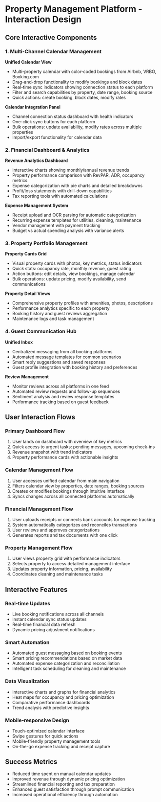 # Property Management Platform - Interaction Design

## Core Interactive Components

### 1. Multi-Channel Calendar Management
**Unified Calendar View**
- Multi-property calendar with color-coded bookings from Airbnb, VRBO, Booking.com
- Drag-and-drop functionality to modify bookings and block dates
- Real-time sync indicators showing connection status to each platform
- Filter and search capabilities by property, date range, booking source
- Quick actions: create booking, block dates, modify rates

**Calendar Integration Panel**
- Channel connection status dashboard with health indicators
- One-click sync buttons for each platform
- Bulk operations: update availability, modify rates across multiple properties
- Import/export functionality for calendar data

### 2. Financial Dashboard & Analytics
**Revenue Analytics Dashboard**
- Interactive charts showing monthly/annual revenue trends
- Property performance comparison with RevPAR, ADR, occupancy metrics
- Expense categorization with pie charts and detailed breakdowns
- Profit/loss statements with drill-down capabilities
- Tax reporting tools with automated calculations

**Expense Management System**
- Receipt upload and OCR parsing for automatic categorization
- Recurring expense templates for utilities, cleaning, maintenance
- Vendor management with payment tracking
- Budget vs actual spending analysis with variance alerts

### 3. Property Portfolio Management
**Property Cards Grid**
- Visual property cards with photos, key metrics, status indicators
- Quick stats: occupancy rate, monthly revenue, guest rating
- Action buttons: edit details, view bookings, manage calendar
- Bulk operations: update pricing, modify availability, send communications

**Property Detail Views**
- Comprehensive property profiles with amenities, photos, descriptions
- Performance analytics specific to each property
- Booking history and guest reviews aggregation
- Maintenance logs and task management

### 4. Guest Communication Hub
**Unified Inbox**
- Centralized messaging from all booking platforms
- Automated message templates for common scenarios
- Smart reply suggestions and saved responses
- Guest profile integration with booking history and preferences

**Review Management**
- Monitor reviews across all platforms in one feed
- Automated review requests and follow-up sequences
- Sentiment analysis and review response templates
- Performance tracking based on guest feedback

## User Interaction Flows

### Primary Dashboard Flow
1. User lands on dashboard with overview of key metrics
2. Quick access to urgent tasks: pending messages, upcoming check-ins
3. Revenue snapshot with trend indicators
4. Property performance cards with actionable insights

### Calendar Management Flow
1. User accesses unified calendar from main navigation
2. Filters calendar view by properties, date ranges, booking sources
3. Creates or modifies bookings through intuitive interface
4. Syncs changes across all connected platforms automatically

### Financial Management Flow
1. User uploads receipts or connects bank accounts for expense tracking
2. System automatically categorizes and reconciles transactions
3. User reviews and approves categorizations
4. Generates reports and tax documents with one click

### Property Management Flow
1. User views property grid with performance indicators
2. Selects property to access detailed management interface
3. Updates property information, pricing, availability
4. Coordinates cleaning and maintenance tasks

## Interactive Features

### Real-time Updates
- Live booking notifications across all channels
- Instant calendar sync status updates
- Real-time financial data refresh
- Dynamic pricing adjustment notifications

### Smart Automation
- Automated guest messaging based on booking events
- Smart pricing recommendations based on market data
- Automated expense categorization and reconciliation
- Intelligent task scheduling for cleaning and maintenance

### Data Visualization
- Interactive charts and graphs for financial analytics
- Heat maps for occupancy and pricing optimization
- Comparative performance dashboards
- Trend analysis with predictive insights

### Mobile-responsive Design
- Touch-optimized calendar interface
- Swipe gestures for quick actions
- Mobile-friendly property management tools
- On-the-go expense tracking and receipt capture

## Success Metrics
- Reduced time spent on manual calendar updates
- Improved revenue through dynamic pricing optimization
- Streamlined financial reporting and tax preparation
- Enhanced guest satisfaction through prompt communication
- Increased operational efficiency through automation